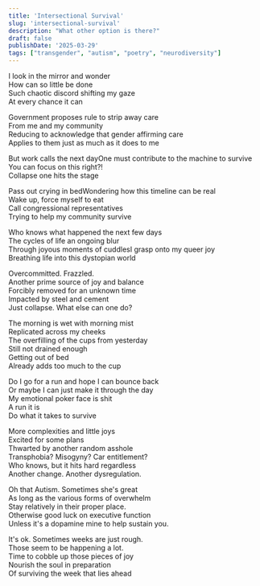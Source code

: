 ```yaml
---
title: 'Intersectional Survival'
slug: 'intersectional-survival'
description: "What other option is there?"
draft: false
publishDate: '2025-03-29'
tags: ["transgender", "autism", "poetry", "neurodiversity"]
---
```

I look in the mirror and wonder\
How can so little be done\
Such chaotic discord shifting my gaze\
At every chance it can

Government proposes rule to strip away care\
From me and my community\
Reducing to acknowledge that gender affirming care\
Applies to them just as much as it does to me

But work calls the next dayOne must contribute to the machine to survive\
You can focus on this right?!\
Collapse one hits the stage

Pass out crying in bedWondering how this timeline can be real\
Wake up, force myself to eat\
Call congressional representatives\
Trying to help my community survive

Who knows what happened the next few days\
The cycles of life an ongoing blur\
Through joyous moments of cuddlesI grasp onto my queer joy\
Breathing life into this dystopian world

Overcommitted. Frazzled.\
Another prime source of joy and balance\
Forcibly removed for an unknown time\
Impacted by steel and cement\
Just collapse. What else can one do?

The morning is wet with morning mist\
Replicated across my cheeks\
The overfilling of the cups from yesterday\
Still not drained enough\
Getting out of bed\
Already adds too much to the cup

Do I go for a run and hope I can bounce back\
Or maybe I can just make it through the day\
My emotional poker face is shit\
A run it is\
Do what it takes to survive

More complexities and little joys\
Excited for some plans\
Thwarted by another random asshole\
Transphobia? Misogyny? Car entitlement?\
Who knows, but it hits hard regardless\
Another change. Another dysregulation.

Oh that Autism. Sometimes she's great\
As long as the various forms of overwhelm\
Stay relatively in their proper place.\
Otherwise good luck on executive function\
Unless it's a dopamine mine to help sustain you.

It's ok. Sometimes weeks are just rough.\
Those seem to be happening a lot.\
Time to cobble up those pieces of joy\
Nourish the soul in preparation\
Of surviving the week that lies ahead
